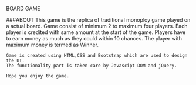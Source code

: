 BOARD GAME

###ABOUT
    This game is the replica of traditional monoploy game played on a actual board.
    Game consist of minimum 2 to maximum four players. Each player is credited with same amount at the start of the game.
    Players have to earn money as much as they could within 10 chances.
    The player with maximum money is termed as Winner.

    Game is created using HTML,CSS and Bootstrap which are used to design the UI.
    The functionality part is taken care by Javascipt DOM and jQuery.

    Hope you enjoy the game.